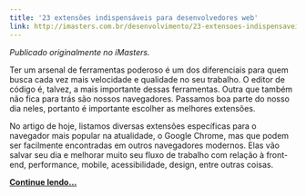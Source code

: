 ```yaml
---
title: '23 extensões indispensáveis para desenvolvedores web'
link: http://imasters.com.br/desenvolvimento/23-extensoes-indispensaveis-para-desenvolvedores-web
---
```


<!-- <p><a href="http://imasters.com.br/desenvolvimento/23-extensoes-indispensaveis-para-desenvolvedores-web"><img src="/img/posts/23-extensoes.jpg"/></a></p> -->

*Publicado originalmente no iMasters.*

Ter um arsenal de ferramentas poderoso é um dos diferenciais para quem busca cada vez mais velocidade e qualidade no seu trabalho. O editor de código é, talvez, a mais importante dessas ferramentas. Outra que também não fica para trás são nossos navegadores. Passamos boa parte do nosso dia neles, portanto é importante escolher as melhores extensões.

No artigo de hoje, listamos diversas extensões específicas para o navegador mais popular na atualidade, o Google Chrome, mas que podem ser facilmente encontradas em outros navegadores modernos. Elas vão salvar seu dia e melhorar muito seu fluxo de trabalho com relação à front-end, performance, mobile, acessibilidade, design, entre outras coisas.

[**Continue lendo…**](http://imasters.com.br/desenvolvimento/23-extensoes-indispensaveis-para-desenvolvedores-web)